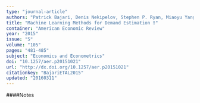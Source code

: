 ```yaml
---
type: "journal-article"
authors: "Patrick Bajari, Denis Nekipelov, Stephen P. Ryan, Miaoyu Yang"
title: "Machine Learning Methods for Demand Estimation †"
container: "American Economic Review"
year: "2015"
issue: "5"
volume: "105"
pages: "481-485"
subject: "Economics and Econometrics"
doi: "10.1257/aer.p20151021"
url: "http://dx.doi.org/10.1257/aer.p20151021"
citationkey: "BajariETAL2015"
updated: "20160311"
---
```


####Notes
